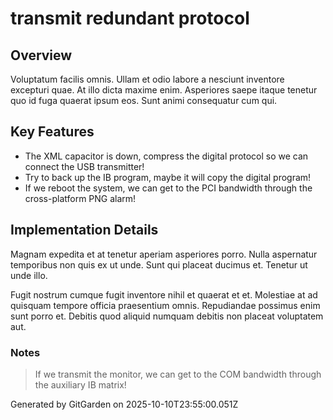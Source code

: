 # transmit redundant protocol

## Overview
Voluptatum facilis omnis. Ullam et odio labore a nesciunt inventore excepturi quae. At illo dicta maxime enim. Asperiores saepe itaque tenetur quo id fuga quaerat ipsum eos. Sunt animi consequatur cum qui.

## Key Features
- The XML capacitor is down, compress the digital protocol so we can connect the USB transmitter!
- Try to back up the IB program, maybe it will copy the digital program!
- If we reboot the system, we can get to the PCI bandwidth through the cross-platform PNG alarm!

## Implementation Details
Magnam expedita et at tenetur aperiam asperiores porro. Nulla aspernatur temporibus non quis ex ut unde. Sunt qui placeat ducimus et. Tenetur ut unde illo.
 Fugit nostrum cumque fugit inventore nihil et quaerat et et. Molestiae at ad quisquam tempore officia praesentium omnis. Repudiandae possimus enim sunt porro et. Debitis quod aliquid numquam debitis non placeat voluptatem aut.

### Notes
> If we transmit the monitor, we can get to the COM bandwidth through the auxiliary IB matrix!

Generated by GitGarden on 2025-10-10T23:55:00.051Z